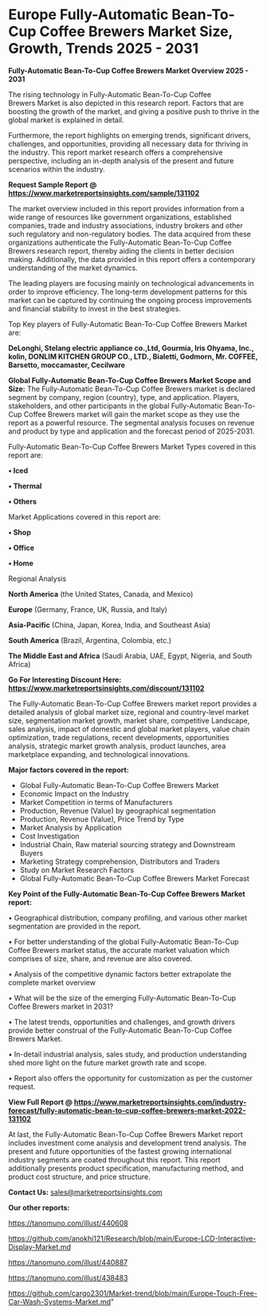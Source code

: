  # Europe Fully-Automatic Bean-To-Cup Coffee Brewers Market Size, Growth, Trends 2025 - 2031

<Strong> Fully-Automatic Bean-To-Cup Coffee Brewers Market Overview 2025 - 2031</strong>

The rising technology in Fully-Automatic Bean-To-Cup Coffee Brewers Market is also depicted in this research report. Factors that are boosting the growth of the market, and giving a positive push to thrive in the global market is explained in detail.

Furthermore, the report highlights on emerging trends, significant drivers, challenges, and opportunities, providing all necessary data for thriving in the industry. This report market research offers a comprehensive perspective, including an in-depth analysis of the present and future scenarios within the industry.

<strong>Request Sample Report @ <a href=https://www.marketreportsinsights.com/sample/131102>https://www.marketreportsinsights.com/sample/131102</a></strong>

The market overview included in this report provides information from a wide range of resources like government organizations, established companies, trade and industry associations, industry brokers and other such regulatory and non-regulatory bodies. The data acquired from these organizations authenticate the Fully-Automatic Bean-To-Cup Coffee Brewers research report, thereby aiding the clients in better decision making. Additionally, the data provided in this report offers a contemporary understanding of the market dynamics.

The leading players are focusing mainly on technological advancements in order to improve efficiency. The long-term development patterns for this market can be captured by continuing the ongoing process improvements and financial stability to invest in the best strategies.

Top Key players of Fully-Automatic Bean-To-Cup Coffee Brewers Market are:

<strong>DeLonghi, Stelang electric appliance co.,Ltd, Gourmia, Iris Ohyama, Inc., kolin, DONLIM KITCHEN GROUP CO., LTD., Bialetti, Godmorn, Mr. COFFEE, Barsetto, moccamaster, Cecilware</strong>

<strong><b>Global Fully-Automatic Bean-To-Cup Coffee Brewers Market Scope and Size:</b></strong>
The Fully-Automatic Bean-To-Cup Coffee Brewers market is declared segment by company, region (country), type, and application. Players, stakeholders, and other participants in the global Fully-Automatic Bean-To-Cup Coffee Brewers market will gain the market scope as they use the report as a powerful resource. The segmental analysis focuses on revenue and product by type and application and the forecast period of 2025-2031.

Fully-Automatic Bean-To-Cup Coffee Brewers Market Types covered in this report are:

<strong>• Iced

• Thermal

• Others</strong>

Market Applications covered in this report are:

<strong>• Shop

• Office

• Home</strong> 

Regional Analysis

<strong>North America</strong> (the United States, Canada, and Mexico)

<strong>Europe</strong> (Germany, France, UK, Russia, and Italy)

<strong>Asia-Pacific</strong> (China, Japan, Korea, India, and Southeast Asia)

<strong>South America</strong> (Brazil, Argentina, Colombia, etc.)

<strong>The Middle East and Africa</strong> (Saudi Arabia, UAE, Egypt, Nigeria, and South Africa)

<strong>Go For Interesting Discount Here: <a href=https://www.marketreportsinsights.com/discount/131102>https://www.marketreportsinsights.com/discount/131102</a></strong>

The Fully-Automatic Bean-To-Cup Coffee Brewers market report provides a detailed analysis of global market size, regional and country-level market size, segmentation market growth, market share, competitive Landscape, sales analysis, impact of domestic and global market players, value chain optimization, trade regulations, recent developments, opportunities analysis, strategic market growth analysis, product launches, area marketplace expanding, and technological innovations.

<strong><b>Major factors covered in the report:</b></strong>
<ul>
  <li>Global Fully-Automatic Bean-To-Cup Coffee Brewers Market </li>
  <li>Economic Impact on the Industry</li>
  <li>Market Competition in terms of Manufacturers</li>
  <li>Production, Revenue (Value) by geographical segmentation</li>
  <li>Production, Revenue (Value), Price Trend by Type</li>
  <li>Market Analysis by Application</li>
  <li>Cost Investigation</li>
  <li>Industrial Chain, Raw material sourcing strategy and Downstream Buyers</li>
  <li>Marketing Strategy comprehension, Distributors and Traders</li>
  <li>Study on Market Research Factors</li>
  <li>Global Fully-Automatic Bean-To-Cup Coffee Brewers Market Forecast</li>
</ul>

<strong><b>Key Point of the Fully-Automatic Bean-To-Cup Coffee Brewers Market report:</b></strong>

• Geographical distribution, company profiling, and various other market segmentation are provided in the report.

• For better understanding of the global Fully-Automatic Bean-To-Cup Coffee Brewers market status, the accurate market valuation which comprises of size, share, and revenue are also covered.

• Analysis of the competitive dynamic factors better extrapolate the complete market overview

• What will be the size of the emerging Fully-Automatic Bean-To-Cup Coffee Brewers market in 2031?

• The latest trends, opportunities and challenges, and growth drivers provide better construal of the Fully-Automatic Bean-To-Cup Coffee Brewers Market.

• In-detail industrial analysis, sales study, and production understanding shed more light on the future market growth rate and scope.

• Report also offers the opportunity for customization as per the customer request.

<strong><b>View Full Report @ <a href=https://www.marketreportsinsights.com/industry-forecast/fully-automatic-bean-to-cup-coffee-brewers-market-2022-131102>https://www.marketreportsinsights.com/industry-forecast/fully-automatic-bean-to-cup-coffee-brewers-market-2022-131102</a></b></strong>


At last, the Fully-Automatic Bean-To-Cup Coffee Brewers Market report includes investment come analysis and development trend analysis. The present and future opportunities of the fastest growing international industry segments are coated throughout this report. This report additionally presents product specification, manufacturing method, and product cost structure, and price structure.

<strong>Contact Us:</strong>
sales@marketreportsinsights.com

<strong>Our other reports:</strong>

<a href=https://tanomuno.com/illust/440608>https://tanomuno.com/illust/440608</a>

<a href=https://github.com/anokhi121/Research/blob/main/Europe-LCD-Interactive-Display-Market.md>https://github.com/anokhi121/Research/blob/main/Europe-LCD-Interactive-Display-Market.md</a>

<a href=https://tanomuno.com/illust/440887>https://tanomuno.com/illust/440887</a>

<a href=https://tanomuno.com/illust/438483>https://tanomuno.com/illust/438483</a>

<a href=https://github.com/cargo2301/Market-trend/blob/main/Europe-Touch-Free-Car-Wash-Systems-Market.md>https://github.com/cargo2301/Market-trend/blob/main/Europe-Touch-Free-Car-Wash-Systems-Market.md</a>"
